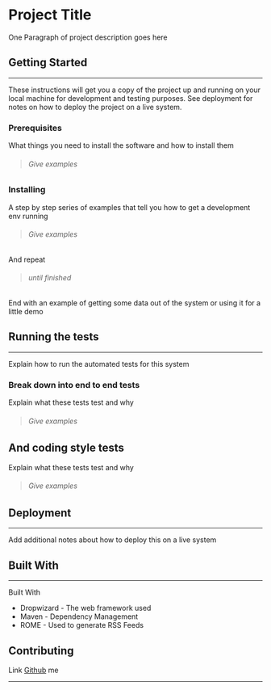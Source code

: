 
 
 
# **Project Title**
One Paragraph of project description goes here
## **Getting Started**
---
These instructions will get you a copy of the project up and running on your local machine for development and testing purposes. See deployment for notes on how to deploy the project on a live system.

### **Prerequisites**  
What things you need to install the software and how to install them

>###### Give examples

### **Installing**
A step by step series of examples that tell you how to get a development env running

>###### Give examples

And repeat

>###### until finished

End with an example of getting some data out of the system or using it for a little demo

## **Running the tests**
---
Explain how to run the automated tests for this system

### Break down into end to end tests

Explain what these tests test and why

>###### Give examples

        
## And coding style tests

Explain what these tests test and why

>###### Give examples

## Deployment
---
Add additional notes about how to deploy this on a live system

## Built With
---
Built With
- Dropwizard - The web framework used
- Maven - Dependency Management
- ROME - Used to generate RSS Feeds

## Contributing
Link [Github](https://github.com/Anupon-W/Anupon-W.github.io) me




---